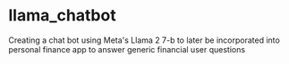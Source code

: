 # llama_chatbot
Creating a chat bot using Meta's Llama 2 7-b to later be incorporated into personal finance app to answer generic financial user questions
